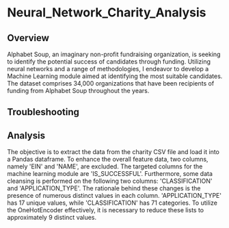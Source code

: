 # Neural_Network_Charity_Analysis

## Overview 

Alphabet Soup, an imaginary non-profit fundraising organization, is seeking to identify the potential success of candidates through funding. Utilizing neural networks and a range of methodologies, I endeavor to develop a Machine Learning module aimed at identifying the most suitable candidates. The dataset comprises 34,000 organizations that have been recipients of funding from Alphabet Soup throughout the years.

## Troubleshooting 



## Analysis 

The objective is to extract the data from the charity CSV file and load it into a Pandas dataframe. To enhance the overall feature data, two columns, namely 'EIN' and 'NAME', are excluded. The targeted columns for the machine learning module are 'IS_SUCCESSFUL'. Furthermore, some data cleansing is performed on the following two columns: 'CLASSIFICATION' and 'APPLICATION_TYPE'. The rationale behind these changes is the presence of numerous distinct values in each column. 'APPLICATION_TYPE' has 17 unique values, while 'CLASSIFICATION' has 71 categories. To utilize the OneHotEncoder effectively, it is necessary to reduce these lists to approximately 9 distinct values.

